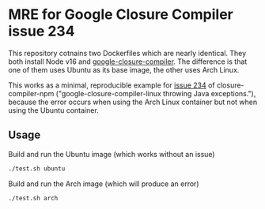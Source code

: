 # MRE for Google Closure Compiler issue 234

This repository cotnains two Dockerfiles which are nearly identical.
They both install Node v16 and [google-closure-compiler](https://github.com/google/closure-compiler-npm). The difference is that
one of them uses Ubuntu as its base image, the other uses Arch Linux.

This works as a minimal, reproducible example for [issue 234](https://github.com/google/closure-compiler-npm/issues/234) of closure-compiler-npm ("google-closure-compiler-linux throwing Java exceptions."), because the error occurs when using the Arch Linux container but not when using the Ubuntu container.


## Usage

Build and run the Ubuntu image (which works without an issue)

```sh
./test.sh ubuntu
```

Build and run the Arch image (which will produce an error)

```sh
./test.sh arch
```
